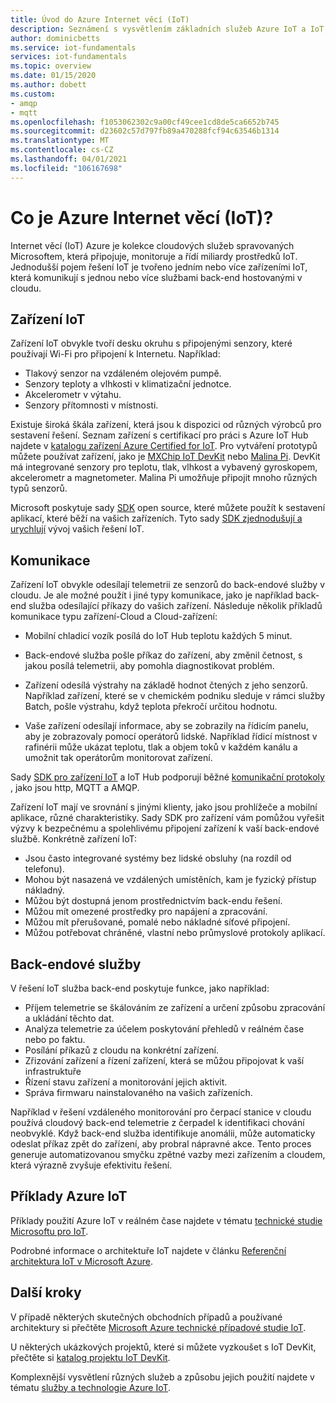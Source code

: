```yaml
---
title: Úvod do Azure Internet věcí (IoT)
description: Seznámení s vysvětlením základních služeb Azure IoT a IoT, včetně příkladů, které vám pomůžou ilustrovat používání IoT.
author: dominicbetts
ms.service: iot-fundamentals
services: iot-fundamentals
ms.topic: overview
ms.date: 01/15/2020
ms.author: dobett
ms.custom:
- amqp
- mqtt
ms.openlocfilehash: f1053062302c9a00cf49cee1cd8de5ca6652b745
ms.sourcegitcommit: d23602c57d797fb89a470288fcf94c63546b1314
ms.translationtype: MT
ms.contentlocale: cs-CZ
ms.lasthandoff: 04/01/2021
ms.locfileid: "106167698"
---
```

# <a name="what-is-azure-internet-of-things-iot"></a>Co je Azure Internet věcí (IoT)?

Internet věcí (IoT) Azure je kolekce cloudových služeb spravovaných Microsoftem, která připojuje, monitoruje a řídí miliardy prostředků IoT. Jednodušší pojem řešení IoT je tvořeno jedním nebo více zařízeními IoT, která komunikují s jednou nebo více službami back-end hostovanými v cloudu. 

## <a name="iot-devices"></a>Zařízení IoT

Zařízení IoT obvykle tvoří desku okruhu s připojenými senzory, které používají Wi-Fi pro připojení k Internetu. Například:

* Tlakový senzor na vzdáleném olejovém pumpě.
* Senzory teploty a vlhkosti v klimatizační jednotce.
* Akcelerometr v výtahu.
* Senzory přítomnosti v místnosti.

Existuje široká škála zařízení, která jsou k dispozici od různých výrobců pro sestavení řešení. Seznam zařízení s certifikací pro práci s Azure IoT Hub najdete v [katalogu zařízení Azure Certified for IoT](https://devicecatalog.azure.com). Pro vytváření prototypů můžete používat zařízení, jako je [MXChip IoT DevKit](https://microsoft.github.io/azure-iot-developer-kit/) nebo [Malina Pi](https://www.raspberrypi.org/). DevKit má integrované senzory pro teplotu, tlak, vlhkost a vybavený gyroskopem, akcelerometr a magnetometer. Malina Pi umožňuje připojit mnoho různých typů senzorů. 

Microsoft poskytuje sady [SDK](../iot-hub/iot-hub-devguide-sdks.md) open source, které můžete použít k sestavení aplikací, které běží na vašich zařízeních. Tyto sady [SDK zjednodušují a urychlují](https://azure.microsoft.com/blog/benefits-of-using-the-azure-iot-sdks-in-your-azure-iot-solution/) vývoj vašich řešení IoT.

## <a name="communication"></a>Komunikace

Zařízení IoT obvykle odesílají telemetrii ze senzorů do back-endové služby v cloudu. Je ale možné použít i jiné typy komunikace, jako je například back-end služba odesílající příkazy do vašich zařízení. Následuje několik příkladů komunikace typu zařízení-Cloud a Cloud-zařízení:

* Mobilní chladicí vozík posílá do IoT Hub teplotu každých 5 minut. 

* Back-endové služba pošle příkaz do zařízení, aby změnil četnost, s jakou posílá telemetrii, aby pomohla diagnostikovat problém. 

* Zařízení odesílá výstrahy na základě hodnot čtených z jeho senzorů. Například zařízení, které se v chemickém podniku sleduje v rámci služby Batch, pošle výstrahu, když teplota překročí určitou hodnotu.

* Vaše zařízení odesílají informace, aby se zobrazily na řídicím panelu, aby je zobrazovaly pomocí operátorů lidské. Například řídicí místnost v rafinérii může ukázat teplotu, tlak a objem toků v každém kanálu a umožnit tak operátorům monitorovat zařízení. 

Sady [SDK pro zařízení IoT](../iot-hub/iot-hub-devguide-sdks.md) a IoT Hub podporují běžné [komunikační protokoly](../iot-hub/iot-hub-devguide-protocols.md) , jako jsou http, MQTT a AMQP.

Zařízení IoT mají ve srovnání s jinými klienty, jako jsou prohlížeče a mobilní aplikace, různé charakteristiky. Sady SDK pro zařízení vám pomůžou vyřešit výzvy k bezpečnému a spolehlivému připojení zařízení k vaší back-endové službě.  Konkrétně zařízení IoT:

* Jsou často integrované systémy bez lidské obsluhy (na rozdíl od telefonu).
* Mohou být nasazená ve vzdálených umístěních, kam je fyzický přístup nákladný.
* Můžou být dostupná jenom prostřednictvím back-endu řešení.
* Můžou mít omezené prostředky pro napájení a zpracování.
* Můžou mít přerušované, pomalé nebo nákladné síťové připojení.
* Můžou potřebovat chráněné, vlastní nebo průmyslové protokoly aplikací.

## <a name="back-end-services"></a>Back-endové služby 

V řešení IoT služba back-end poskytuje funkce, jako například:

* Příjem telemetrie se škálováním ze zařízení a určení způsobu zpracování a ukládání těchto dat.
* Analýza telemetrie za účelem poskytování přehledů v reálném čase nebo po faktu.
* Posílání příkazů z cloudu na konkrétní zařízení. 
* Zřizování zařízení a řízení zařízení, která se můžou připojovat k vaší infrastruktuře
* Řízení stavu zařízení a monitorování jejich aktivit.
* Správa firmwaru nainstalovaného na vašich zařízeních.

Například v řešení vzdáleného monitorování pro čerpací stanice v cloudu používá cloudový back-end telemetrie z čerpadel k identifikaci chování neobvyklé. Když back-end služba identifikuje anomálii, může automaticky odeslat příkaz zpět do zařízení, aby probral nápravné akce. Tento proces generuje automatizovanou smyčku zpětné vazby mezi zařízením a cloudem, která výrazně zvyšuje efektivitu řešení.

## <a name="azure-iot-examples"></a>Příklady Azure IoT

Příklady použití Azure IoT v reálném čase najdete v tématu [technické studie Microsoftu pro IoT](https://microsoft.github.io/techcasestudies/#technology=IoT&sortBy=featured). 

Podrobné informace o architektuře IoT najdete v článku [Referenční architektura IoT v Microsoft Azure](/azure/architecture/reference-architectures/iot).

## <a name="next-steps"></a>Další kroky

V případě některých skutečných obchodních případů a používané architektury si přečtěte [Microsoft Azure technické případové studie IoT](https://microsoft.github.io/techcasestudies/#technology=IoT&sortBy=featured).

U některých ukázkových projektů, které si můžete vyzkoušet s IoT DevKit, přečtěte si [katalog projektu IoT DevKit](https://microsoft.github.io/azure-iot-developer-kit/docs/projects/). 

Komplexnější vysvětlení různých služeb a způsobu jejich použití najdete v tématu [služby a technologie Azure IoT](iot-services-and-technologies.md).